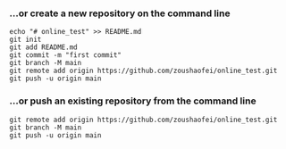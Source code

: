 ### …or create a new repository on the command line
```
echo "# online_test" >> README.md
git init
git add README.md
git commit -m "first commit"
git branch -M main
git remote add origin https://github.com/zoushaofei/online_test.git
git push -u origin main
```

### …or push an existing repository from the command line
```
git remote add origin https://github.com/zoushaofei/online_test.git
git branch -M main
git push -u origin main
```
